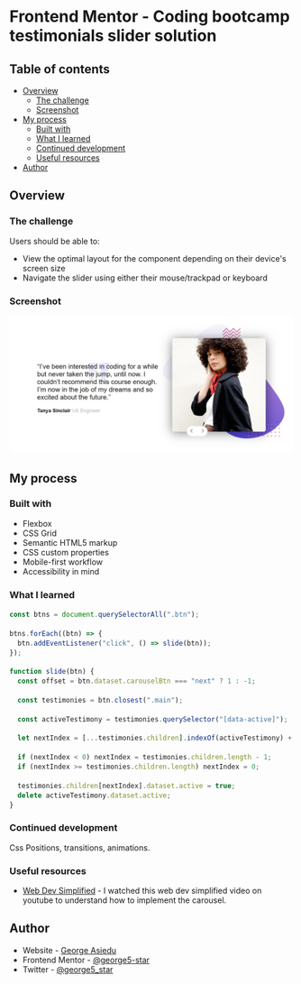 # Frontend Mentor - Coding bootcamp testimonials slider solution

## Table of contents

- [Overview](#overview)
  - [The challenge](#the-challenge)
  - [Screenshot](#screenshot)
- [My process](#my-process)
  - [Built with](#built-with)
  - [What I learned](#what-i-learned)
  - [Continued development](#continued-development)
  - [Useful resources](#useful-resources)
- [Author](#author)

## Overview

### The challenge

Users should be able to:

- View the optimal layout for the component depending on their device's screen size
- Navigate the slider using either their mouse/trackpad or keyboard

### Screenshot

![Project Screenshot](./src/assets/images/project-screeshot.jpg)

## My process

### Built with

- Flexbox
- CSS Grid
- Semantic HTML5 markup
- CSS custom properties
- Mobile-first workflow
- Accessibility in mind

### What I learned

```js
const btns = document.querySelectorAll(".btn");

btns.forEach((btn) => {
  btn.addEventListener("click", () => slide(btn));
});

function slide(btn) {
  const offset = btn.dataset.carouselBtn === "next" ? 1 : -1;

  const testimonies = btn.closest(".main");

  const activeTestimony = testimonies.querySelector("[data-active]");

  let nextIndex = [...testimonies.children].indexOf(activeTestimony) + offset;

  if (nextIndex < 0) nextIndex = testimonies.children.length - 1;
  if (nextIndex >= testimonies.children.length) nextIndex = 0;

  testimonies.children[nextIndex].dataset.active = true;
  delete activeTestimony.dataset.active;
}
```

### Continued development

Css Positions, transitions, animations.

### Useful resources

- [Web Dev Simplified](https://www.youtube.com/@WebDevSimplified/videos) - I watched this web dev simplified video on youtube to understand how to implement the carousel.

## Author

- Website - [George Asiedu](https://www.georgeasiedu.tech)
- Frontend Mentor - [@george5-star](https://www.frontendmentor.io/profile/george5-star)
- Twitter - [@george5_star](https://www.twitter.com/george5_star)

